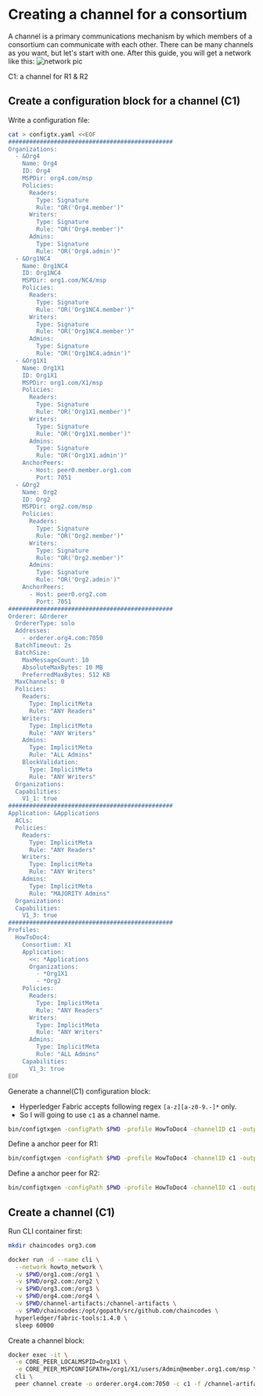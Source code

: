 # Creating a channel for a consortium

A channel is a primary communications mechanism by which members of a consortium can communicate with each other.
There can be many channels as you want, but let's start with one.
After this guide, you will get a network like this:
![network pic](https://hyperledger-fabric.readthedocs.io/en/release-1.3/_images/network.diagram.4.png "Target network - 04")

C1: a channel for R1 & R2

## Create a configuration block for a channel (C1)

Write a configuration file:

```bash
cat > configtx.yaml <<EOF
###############################################
Organizations:
  - &Org4
    Name: Org4
    ID: Org4
    MSPDir: org4.com/msp
    Policies:
      Readers:
        Type: Signature
        Rule: "OR('Org4.member')"
      Writers:
        Type: Signature
        Rule: "OR('Org4.member')"
      Admins:
        Type: Signature
        Rule: "OR('Org4.admin')"
  - &Org1NC4
    Name: Org1NC4
    ID: Org1NC4
    MSPDir: org1.com/NC4/msp
    Policies:
      Readers:
        Type: Signature
        Rule: "OR('Org1NC4.member')"
      Writers:
        Type: Signature
        Rule: "OR('Org1NC4.member')"
      Admins:
        Type: Signature
        Rule: "OR('Org1NC4.admin')"
  - &Org1X1
    Name: Org1X1
    ID: Org1X1
    MSPDir: org1.com/X1/msp
    Policies:
      Readers:
        Type: Signature
        Rule: "OR('Org1X1.member')"
      Writers:
        Type: Signature
        Rule: "OR('Org1X1.member')"
      Admins:
        Type: Signature
        Rule: "OR('Org1X1.admin')"
    AnchorPeers:
      - Host: peer0.member.org1.com
        Port: 7051
  - &Org2
    Name: Org2
    ID: Org2
    MSPDir: org2.com/msp
    Policies:
      Readers:
        Type: Signature
        Rule: "OR('Org2.member')"
      Writers:
        Type: Signature
        Rule: "OR('Org2.member')"
      Admins:
        Type: Signature
        Rule: "OR('Org2.admin')"
    AnchorPeers:
      - Host: peer0.org2.com
        Port: 7051
###############################################
Orderer: &Orderer
  OrdererType: solo
  Addresses:
    - orderer.org4.com:7050
  BatchTimeout: 2s
  BatchSize:
    MaxMessageCount: 10
    AbsoluteMaxBytes: 10 MB
    PreferredMaxBytes: 512 KB
  MaxChannels: 0
  Policies:
    Readers:
      Type: ImplicitMeta
      Rule: "ANY Readers"
    Writers:
      Type: ImplicitMeta
      Rule: "ANY Writers"
    Admins:
      Type: ImplicitMeta
      Rule: "ALL Admins"
    BlockValidation:
      Type: ImplicitMeta
      Rule: "ANY Writers"
  Organizations:
  Capabilities:
    V1_1: true
###############################################
Application: &Applications
  ACLs:
  Policies:
    Readers:
      Type: ImplicitMeta
      Rule: "ANY Readers"
    Writers:
      Type: ImplicitMeta
      Rule: "ANY Writers"
    Admins:
      Type: ImplicitMeta
      Rule: "MAJORITY Admins"
  Organizations:
  Capabilities:
    V1_3: true
###############################################
Profiles:
  HowToDoc4:
    Consortium: X1
    Application:
      <<: *Applications
      Organizations:
        - *Org1X1
        - *Org2
    Policies:
      Readers:
        Type: ImplicitMeta
        Rule: "ANY Readers"
      Writers:
        Type: ImplicitMeta
        Rule: "ANY Writers"
      Admins:
        Type: ImplicitMeta
        Rule: "ALL Admins"
    Capabilities:
      V1_3: true
EOF
```

Generate a channel(C1) configuration block:

* Hyperledger Fabric accepts following regex `[a-z][a-z0-9.-]*` only.
* So I will going to use `c1` as a channel name.

```bash
bin/configtxgen -configPath $PWD -profile HowToDoc4 -channelID c1 -outputCreateChannelTx ./channel-artifacts/C1.tx
```

Define a anchor peer for R1:

```bash
bin/configtxgen -configPath $PWD -profile HowToDoc4 -channelID c1 -outputAnchorPeersUpdate ./channel-artifacts/C1R1anchors.tx -asOrg Org1X1
```

Define a anchor peer for R2:

```bash
bin/configtxgen -configPath $PWD -profile HowToDoc4 -channelID c1 -outputAnchorPeersUpdate ./channel-artifacts/C1R2anchors.tx -asOrg Org2
```

## Create a channel (C1)

Run CLI container first:

```bash
mkdir chaincodes org3.com

docker run -d --name cli \
  --network howto_network \
  -v $PWD/org1.com:/org1 \
  -v $PWD/org2.com:/org2 \
  -v $PWD/org3.com:/org3 \
  -v $PWD/org4.com:/org4 \
  -v $PWD/channel-artifacts:/channel-artifacts \
  -v $PWD/chaincodes:/opt/gopath/src/github.com/chaincodes \
  hyperledger/fabric-tools:1.4.0 \
  sleep 60000
```

Create a channel block:

```bash
docker exec -it \
  -e CORE_PEER_LOCALMSPID=Org1X1 \
  -e CORE_PEER_MSPCONFIGPATH=/org1/X1/users/Admin@member.org1.com/msp \
  cli \
  peer channel create -o orderer.org4.com:7050 -c c1 -f /channel-artifacts/C1.tx
```